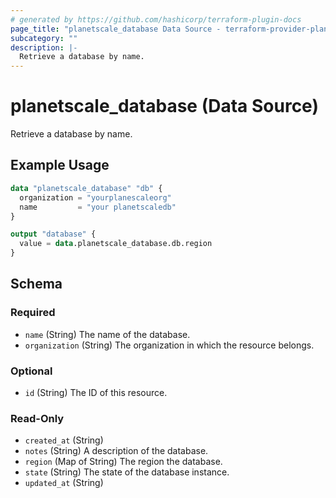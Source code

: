 ```yaml
---
# generated by https://github.com/hashicorp/terraform-plugin-docs
page_title: "planetscale_database Data Source - terraform-provider-planetscale"
subcategory: ""
description: |-
  Retrieve a database by name.
---
```


# planetscale_database (Data Source)

Retrieve a database by name.

## Example Usage

```terraform
data "planetscale_database" "db" {
  organization = "yourplanescaleorg"
  name         = "your planetscaledb"
}

output "database" {
  value = data.planetscale_database.db.region
}
```

<!-- schema generated by tfplugindocs -->
## Schema

### Required

- `name` (String) The name of the database.
- `organization` (String) The organization in which the resource belongs.

### Optional

- `id` (String) The ID of this resource.

### Read-Only

- `created_at` (String)
- `notes` (String) A description of the database.
- `region` (Map of String) The region the database.
- `state` (String) The state of the database instance.
- `updated_at` (String)


